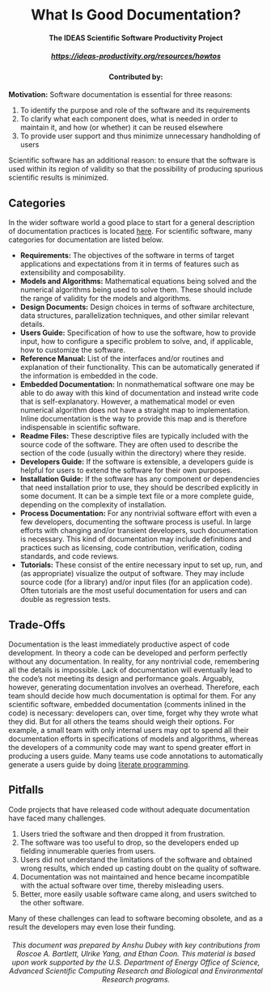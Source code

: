 <div align="center">
<h1> What Is Good Documentation? </h1>
<h4> The IDEAS Scientific Software Productivity Project </h4>
<h5> <a href="https://ideas-productivity.org/resources/howtos/">https://ideas-productivity.org/resources/howtos</a> </h5>
<h4> Contributed by: </h4>
</div>

**Motivation:** Software documentation is essential for three reasons:
  1. To identify the purpose and role of the software and its requirements
  2. To clarify what each component does, what is needed in order to maintain it, and how
(or whether) it can be reused elsewhere
  3. To provide user support and thus minimize unnecessary handholding of users

Scientific software has an additional reason: to ensure that the software is used within its region
of validity so that the possibility of producing spurious scientific results is minimized.

## Categories
  In the wider software world a good place to start for a general description of documentation practices is located [here](https://en.wikipedia.org/wiki/Software_documentation). For scientific software, many categories for documentation are listed below.<br>
  
  * **Requirements:** The objectives of the software in terms of target applications and
expectations from it in terms of features such as extensibility and composability.<br>
  * **Models and Algorithms:** Mathematical equations being solved and the numerical
algorithms being used to solve them. These should include the range of validity for the
models and algorithms.<br>
  * **Design Documents:** Design choices in terms of software architecture, data structures,
parallelization techniques, and other similar relevant details.<br>
  * **Users Guide:** Specification of how to use the software, how to provide input, how to
configure a specific problem to solve, and, if applicable, how to customize the software.<br>
  * **Reference Manual:** List of the interfaces and/or routines and explanation of their
functionality. This can be automatically generated if the information is embedded in the
code.<br>
  * **Embedded Documentation:** In nonmathematical software one may be able to do away
with this kind of documentation and instead write code that is self-explanatory.
However, a mathematical model or even numerical algorithm does not have a straight map to
implementation. Inline documentation is the way to provide this map and is therefore
indispensable in scientific software.<br>
  * **Readme Files:** These descriptive files are typically included with the source code of the
software. They are often used to describe the section of the code (usually within the
directory) where they reside.
  * **Developers Guide:** If the software is extensible, a developers guide is helpful for users
to extend the software for their own purposes.<br>
  * **Installation Guide:** If the software has any component or dependencies that need
installation prior to use, they should be described explicitly in some document. It can be
a simple text file or a more complete guide, depending on the complexity of installation.<br>
  * **Process Documentation:** For any nontrivial software effort with even a few developers,
documenting the software process is useful. In large efforts with changing and/or transient developers, such documentation is necessary. This kind of documentation may
include definitions and practices such as licensing, code contribution, verification, coding
standards, and code reviews.<br>
  * **Tutorials:** These consist of the entire necessary input to set up, run, and (as
appropriate) visualize the output of software. They may include source code (for a
library) and/or input files (for an application code). Often tutorials are the most useful
documentation for users and can double as regression tests.<br>

## Trade-Offs
Documentation is the least immediately productive aspect of code development. In
theory a code can be developed and perform perfectly without any documentation. In reality, for
any nontrivial code, remembering all the details is impossible. Lack of documentation will
eventually lead to the code’s not meeting its design and performance goals. Arguably, however,
generating documentation involves an overhead. Therefore, each team should decide how
much documentation is optimal for them. For any scientific software, embedded documentation
(comments inlined in the code) is necessary: developers can, over time, forget why they wrote
what they did. But for all others the teams should weigh their options. For example, a small
team with only internal users may opt to spend all their documentation efforts in specifications of
models and algorithms, whereas the developers of a community code may want to spend
greater effort in producing a users guide. Many teams use code annotations to automatically
generate a users guide by doing [literate programming](https://www-cs-faculty.stanford.edu/~knuth/lp.html).

## Pitfalls
Code projects that have released code without adequate documentation have faced
many challenges.<br>
  1. Users tried the software and then dropped it from frustration.
  2. The software was too useful to drop, so the developers ended up fielding innumerable
queries from users.
  3. Users did not understand the limitations of the software and obtained wrong results,
which ended up casting doubt on the quality of software.
  4. Documentation was not maintained and hence became incompatible with the actual
software over time, thereby misleading users.
  5. Better, more easily usable software came along, and users switched to the other
software.<br>

Many of these challenges can lead to software becoming obsolete, and as a result the
developers may even lose their funding.

<h6 align="center">This document was prepared by Anshu Dubey with key contributions from Roscoe A. Bartlett,
Ulrike Yang, and Ethan Coon. This material is based upon work supported by the U.S. Department of Energy Office of Science, Advanced Scientific
Computing Research and Biological and Environmental Research programs.</h6>

